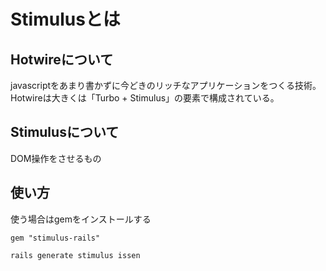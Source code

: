# Stimulusとは
## Hotwireについて
javascriptをあまり書かずに今どきのリッチなアプリケーションをつくる技術。
Hotwireは大きくは「Turbo + Stimulus」の要素で構成されている。
## Stimulusについて
DOM操作をさせるもの
## 使い方
使う場合はgemをインストールする
```gemfile
gem "stimulus-rails"
```

```terminal
rails generate stimulus issen
```

